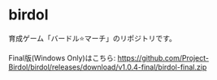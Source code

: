# birdol

育成ゲーム「バードル⭐️マーチ」のリポジトリです。

Final版(Windows Only)はこちら: https://github.com/Project-Birdol/birdol/releases/download/v1.0.4-final/birdol-final.zip
